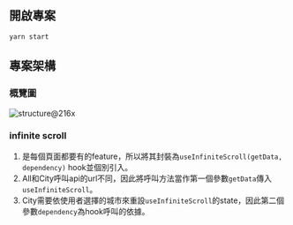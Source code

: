 ## 開啟專案
`yarn start`

## 專案架構
### 概覽圖
![structure@216x](https://user-images.githubusercontent.com/40908020/110468725-a48d0880-8113-11eb-953f-7f65d55f7acc.png)

### infinite scroll
1. 是每個頁面都要有的feature，所以將其封裝為`useInfiniteScroll(getData, dependency)` hook並個別引入。
2. All和City呼叫api的url不同，因此將呼叫方法當作第一個參數`getData`傳入`useInfiniteScroll`。
3. City需要依使用者選擇的城市來重設`useInfiniteScroll`的state，因此第二個參數`dependency`為hook呼叫的依據。

